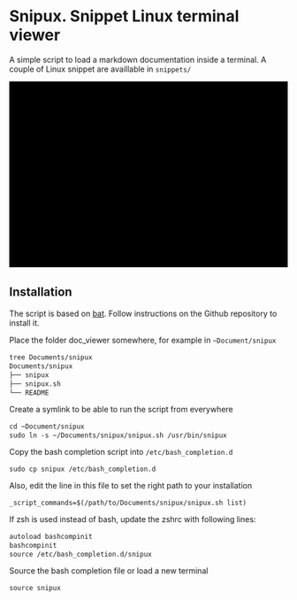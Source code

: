 # Snipux. Snippet Linux terminal viewer

A simple script to load a markdown documentation inside a terminal.
A couple of Linux snippet are availlable in `snippets/`

![snipuw Demo](./snipux_demo.gif)

## Installation

The script is based on [bat](https://github.com/sharkdp/bat).
Follow instructions on the Github repository to install it.

Place the folder doc_viewer somewhere, for example in `~Document/snipux`
```
tree Documents/snipux
Documents/snipux
├── snipux
├── snipux.sh
└── README
```

Create a symlink to be able to run the script from everywhere
```
cd ~Document/snipux
sudo ln -s ~/Documents/snipux/snipux.sh /usr/bin/snipux
```

Copy the bash completion script into `/etc/bash_completion.d`
```
sudo cp snipux /etc/bash_completion.d
```

Also, edit the line in this file to set the right path to your installation
```
_script_commands=$(/path/to/Documents/snipux/snipux.sh list)
```

If zsh is used instead of bash, update the zshrc with following lines:
```
autoload bashcompinit
bashcompinit
source /etc/bash_completion.d/snipux
```

Source the bash completion file or load a new terminal
```
source snipux
```
